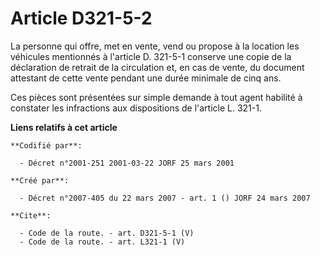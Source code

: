 # Article D321-5-2

La personne qui offre, met en vente, vend ou propose à la location les véhicules mentionnés à l'article D. 321-5-1 conserve
une copie de la déclaration de retrait de la circulation et, en cas de vente, du document attestant de cette vente pendant
une durée minimale de cinq ans. 

Ces pièces sont présentées sur simple demande à tout agent habilité à constater les infractions aux dispositions de l'article
L. 321-1.

**Liens relatifs à cet article**

	**Codifié par**:

	  - Décret n°2001-251 2001-03-22 JORF 25 mars 2001

	**Créé par**:

	  - Décret n°2007-405 du 22 mars 2007 - art. 1 () JORF 24 mars 2007

	**Cite**:

	  - Code de la route. - art. D321-5-1 (V)
	  - Code de la route. - art. L321-1 (V)
